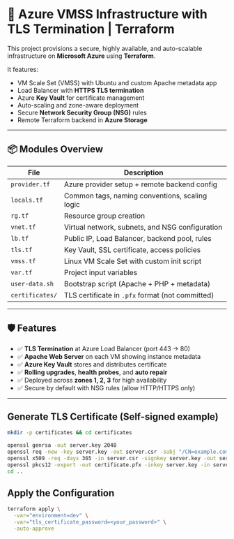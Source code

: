 # 🚀 Azure VMSS Infrastructure with TLS Termination | Terraform

This project provisions a secure, highly available, and auto-scalable infrastructure on **Microsoft Azure** using **Terraform**.

It features:

- VM Scale Set (VMSS) with Ubuntu and custom Apache metadata app
- Load Balancer with **HTTPS TLS termination**
- Azure **Key Vault** for certificate management
- Auto-scaling and zone-aware deployment
- Secure **Network Security Group (NSG)** rules
- Remote Terraform backend in **Azure Storage**

---

## 📦 Modules Overview

| File              | Description                                      |
|-------------------|--------------------------------------------------|
| `provider.tf`     | Azure provider setup + remote backend config     |
| `locals.tf`       | Common tags, naming conventions, scaling logic   |
| `rg.tf`           | Resource group creation                          |
| `vnet.tf`         | Virtual network, subnets, and NSG configuration  |
| `lb.tf`           | Public IP, Load Balancer, backend pool, rules    |
| `tls.tf`          | Key Vault, SSL certificate, access policies      |
| `vmss.tf`         | Linux VM Scale Set with custom init script       |
| `var.tf`          | Project input variables                          |
| `user-data.sh`    | Bootstrap script (Apache + PHP + metadata)       |
| `certificates/`   | TLS certificate in `.pfx` format (not committed) |

---

## 🛡 Features

- ✅ **TLS Termination** at Azure Load Balancer (port 443 → 80)
- ✅ **Apache Web Server** on each VM showing instance metadata
- ✅ **Azure Key Vault** stores and distributes certificate
- ✅ **Rolling upgrades**, **health probes**, and **auto repair**
- ✅ Deployed across **zones 1, 2, 3** for high availability
- ✅ Secure by default with NSG rules (allow HTTP/HTTPS only)

---

## Generate TLS Certificate (Self-signed example)

```bash
mkdir -p certificates && cd certificates

openssl genrsa -out server.key 2048
openssl req -new -key server.key -out server.csr -subj "/CN=example.com"
openssl x509 -req -days 365 -in server.csr -signkey server.key -out server.crt
openssl pkcs12 -export -out certificate.pfx -inkey server.key -in server.crt -passout pass:<your_password>
cd ..
```

##  Apply the Configuration
```bash
terraform apply \
  -var="environment=dev" \
  -var="tls_certificate_password=<your_password>" \
  -auto-approve

```